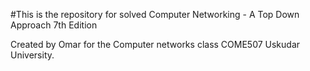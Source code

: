 #This is the repository for solved Computer Networking - A Top Down Approach 7th Edition

Created by Omar for the Computer networks class COME507 Uskudar University.
